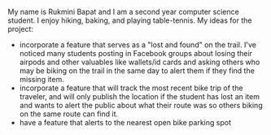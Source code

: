 My name is Rukmini Bapat and I am a second year computer science student. I enjoy hiking, baking, and playing table-tennis. 
My ideas for the project:
- incorporate a feature that serves as a "lost and found" on the trail. I've noticed many students posting in Facebook groups about losing their airpods and other valuables like wallets/id cards and asking others who may be biking on the trail in the same day to alert them if they find the missing item.
- incorporate a feature that will track the most recent bike trip of the traveler, and will only publish the location if the student has lost an item and wants to alert the public about what their route was so others biking on the same route can find it.
- have a feature that alerts to the nearest open bike parking spot   
